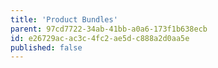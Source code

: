 ```yaml
---
title: 'Product Bundles'
parent: 97cd7722-34ab-41bb-a0a6-173f1b638ecb
id: e26729ac-ac3c-4fc2-ae5d-c888a2d0aa5e
published: false
---
```

